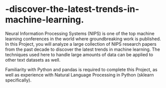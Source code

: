 # -discover-the-latest-trends-in-machine-learning.
Neural Information Processing Systems (NIPS) is one of the top machine learning conferences in the world where groundbreaking work is published. In this Project, you will analyze a large collection of NIPS research papers from the past decade to discover the latest trends in machine learning. The techniques used here to handle large amounts of data can be applied to other text datasets as well.

Familiarity with Python and pandas is required to complete this Project, as well as experience with Natural Language Processing in Python (sklearn specifically).
